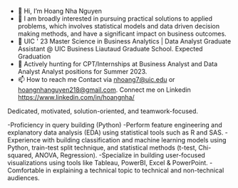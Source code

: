 - 👋 Hi, I’m Hoang Nha Nguyen
- 👀 I am broadly interested in pursuing practical solutions to applied problems, which involves statistical models and data driven decision making            methods, and have a significant impact on business outcomes.
- 🌱 UIC ' 23 Master Science in Business Analytics | Data Analyst Graduate Assistant @ UIC Business Liautaud Graduate School. 
     Expected Graduation 
- 💞️ Actively hunting for CPT/Internships at Business Analyst and Data Analyst Analyst positions for Summer 2023.
- 📫 How to reach me 
Contact via nhoang7@uic.edu or hoangnhanguyen218@gmail.com.
Connect me on Linkedin https://www.linkedin.com/in/hoangnha/

Dedicated, motivated, solution-oriented, and teamwork-focused. 

-Proficiency in query building (Python)
-Perform feature engineering and explanatory data analysis (EDA) using statistical tools such as R and SAS.
-Experience with building classification and machine learning models using Python, train-test split technique, and statistical methods (t-test, Chi-squared, ANOVA, Regression).
-Specialize in building user-focused visualizations using tools like Tableau, PowerBI, Excel & PowerPoint.
-Comfortable in explaining a technical topic to technical and non-technical audiences.
<!---


hoangnha218/hoangnha218 is a ✨ special ✨ repository because its `README.md` (this file) appears on your GitHub profile.
You can click the Preview link to take a look at your changes.
--->

